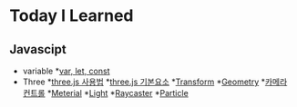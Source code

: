 # Today I Learned

## Javascipt
* variable
  *[var, let, const](https://github.com/jayG9269/TodayILearned/blob/main/javascript/var_let_const.md)
* Three
  *[three.js 사용법]()
  *[three.js 기본요소]()
  *[Transform]()
  *[Geometry]()
  *[카메라 컨트롤]()
  *[Meterial]()
  *[Light]()
  *[Raycaster]()
  *[Particle]()
